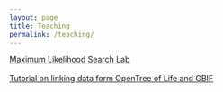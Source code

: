 ```yaml
---
layout: page
title: Teaching
permalink: /teaching/
---
```


<a class="page-link" href="https://mctavishlab.github.io/MLsearchLab">Maximum Likelihood Search Lab</a>  
<br>
<a class="page-link" href="https://mctavishlab.github.io/BIO144/labs/rotl-rgbif.html">Tutorial on linking data form OpenTree of Life and GBIF</a>
